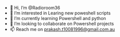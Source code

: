 - 👋 Hi, I’m @Radioroom36
- 👀 I’m interested in Learing new poweshell scripts
- 🌱 I’m currently learning Powershell and python
- 💞️ I’m looking to collaborate on Powershell projects
- 📫 Reach me on prakash.t10081996@gmail.com.au
<!---
Radioroom36/Radioroom36 is a ✨ special ✨ repository because its `README.md` (this file) appears on your GitHub profile.
You can click the Preview link to take a look at your changes.
--->
